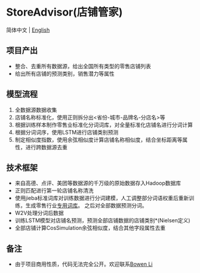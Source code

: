 # StoreAdvisor(店铺管家)
简体中文 | [English](README_EN.md)

## 项目产出
- 整合、去重所有数据源，给出全国所有类型的零售店铺列表
- 给出所有店铺的预测类别，销售潜力等属性

## 模型流程
1. 全数据源数据收集 
2. 店铺名称标准化，使用正则拆分出<省份-城市-品牌名-分店名>等 
3. 根据训练样本制作零售业标准化分词词库，对全量标准化店铺名进行分词计算 
4. 根据分词词序，使用LSTM进行店铺类别预测 
5. 制定相似度指数，使用余弦相似度计算店铺名称相似度，结合坐标距离等属性，进行跨数据源去重

## 技术框架
- 来自高德、点评、美团等数据源的千万级的原始数据存入Hadoop数据库
- 正则匹配进行第一轮店铺名称清洗
- 使用jieba标准词库对训练数据进行分词建模，人工调整部分词语权重后重新训练，生成零售行业[专用词库](data/零售行业标准分词词库/retail_words_dict.txt)。
  之后对全部数据预测分词。
- W2V处理分词后数据
- 训练LSTM模型对店铺名预测，预测全部店铺数据的店铺类别*(Nielsen定义)
- 全部店铺计算CosSimulation余弦相似度，结合其他字段属性去重

## 备注
- 由于项目商用性质，代码无法完全公开。欢迎联系[Bowen Li](https://crazybruce-bowen.github.io/)
